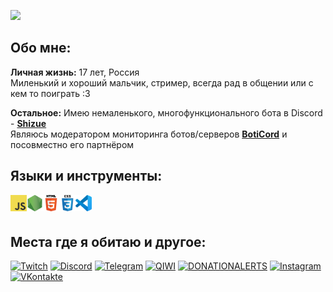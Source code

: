 ![](https://komarev.com/ghpvc/?username=masero01)
## Обо мне:
**Личная жизнь:**
17 лет, Россия
<br/>
 Миленький и хороший мальчик, стример, всегда рад в общении или с кем то поиграть :З
<br/>

**Остальное:**
Имею немаленького, многофункционального бота в Discord - [**Shizue**](https://shizue.top)
<br/>
Являюсь модератором мониторинга ботов/серверов [**BotiCord**](https://boticord.top/?ref=shizue) и посовместно его партнёром
<br/>



## Языки и инструменты:
<img align="left" alt="JavaScript" width="26px" src="https://raw.githubusercontent.com/github/explore/80688e429a7d4ef2fca1e82350fe8e3517d3494d/topics/javascript/javascript.png" />
<img align="left" alt="Node.js" width="26px" src="https://raw.githubusercontent.com/github/explore/80688e429a7d4ef2fca1e82350fe8e3517d3494d/topics/nodejs/nodejs.png" />
<img align="left" alt="HTML5" width="26px" src="https://raw.githubusercontent.com/github/explore/80688e429a7d4ef2fca1e82350fe8e3517d3494d/topics/html/html.png"/>
<img align="left" alt="CSS3" width="26px" src="https://raw.githubusercontent.com/github/explore/80688e429a7d4ef2fca1e82350fe8e3517d3494d/topics/css/css.png"/>
<img align="left" alt="Visual Studio Code" width="26px" src="https://raw.githubusercontent.com/github/explore/80688e429a7d4ef2fca1e82350fe8e3517d3494d/topics/visual-studio-code/visual-studio-code.png"/>

<br/>
<br/>

 ## Места где я обитаю и другое:
[![Twitch](https://img.shields.io/badge/-Twitch-3C2886?style=for-the-badge&logo=Twitch&logoColor=974FFF)](https://twitch.tv/masero01)
[![Discord](https://img.shields.io/badge/-Discord-3C2886?style=for-the-badge&logo=Discord&logoColor=1195F5)](https://discord.com/yPCmCD2qfW)
[![Telegram](https://img.shields.io/badge/-Telegram-3C2886?style=for-the-badge&logo=telegram&logoColor=27A0D9)](https://t.me/maserokun)
[![QIWI](https://img.shields.io/badge/-Qiwi-3C2886?style=for-the-badge&logo=qiwi)](https://qiwi.com/n/MASERO)
[![DONATIONALERTS](https://img.shields.io/badge/-DonationAlerts-3C2886?style=for-the-badge&logo=ReverbNation&logoColor=BF93FF)](https://www.donationalerts.com/r/maserodoante)
[![Instagram](https://img.shields.io/badge/-Instagram-3C2886?style=for-the-badge&logo=instagram&logoColor=B4068E)](https://www.instagram.com/masero01)
[![VKontakte](https://img.shields.io/badge/-Vkontakte-3C2886?style=for-the-badge&logo=Vk&logoColor=149FDC)](https://vk.com/maserokun)



